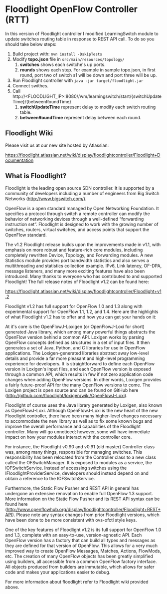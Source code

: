 Floodlight OpenFlow Controller (RTT)
====================================

In this version of Floodlight controller I modified LearningSwitch module to update switches routing table in response to REST API call. To do so you should take below steps:

1. Build project with: `mvn install -DskipTests`
2. Modify **topo.json** file in `src/main/resources/topology/`
    1. **switches** shows each switche's up ports.
    2. **rounds** shows each step. For example in sample topo.json, in first round, port two of switch s1 will be down and port three will be up.
3. Run Floodlight controller with `java -jar target/floodlight.jar`
4. Connect swithes.
5. Call http://<FLOODLIGHT_IP>:8080//wm/learningswitch/start/{switchUpdateTime}/{betweenRoundTime}
    1. **switchUpdateTime** represent delay to modify each switch routing table.
    2. **betweenRoundTime** represent delay between each round. 

Floodlight Wiki
---------------

Please visit us at our new site hosted by Atlassian:

https://floodlight.atlassian.net/wiki/display/floodlightcontroller/Floodlight+Documentation

What is Floodlight?
-------------------

Floodlight is the leading open source SDN controller. It is supported by a community of developers including a number of engineers from Big Switch Networks (http://www.bigswitch.com/).

OpenFlow is a open standard managed by Open Networking Foundation. It specifies a protocol through switch a remote controller can modify the behavior of networking devices through a well-defined “forwarding instruction set”. Floodlight is designed to work with the growing number of switches, routers, virtual switches, and access points that support the OpenFlow standard.

The v1.2 Floodlight release builds upon the improvements made in v1.1, with emphasis on more robust and feature-rich core modules, including completely rewritten Device, Topology, and Forwarding modules. A new Statistics module provides port bandwidth statistics and also serves a multithreading and statistics collection example. IPv6, Link latency, OF-DPA, message listeners, and many more exciting features have also been introduced. Many thanks to everyone who has contributed to and supported Floodlight! The full release notes of Floodlight v1.2 can be found here:

https://floodlight.atlassian.net/wiki/display/floodlightcontroller/Floodlight+v1.2

Floodlight v1.2 has full support for OpenFlow 1.0 and 1.3 along with experimental support for OpenFlow 1.1, 1.2, and 1.4. Here are the highlights of what Floodlight v1.2 has to offer and how you can get your hands on it:

At it's core is the OpenFlowJ-Loxigen (or OpenFlowJ-Loxi for short) generated Java library, which among many powerful things abstracts the OpenFlow version behind a common API. Loxigen works by parsing OpenFlow concepts defined as structures in a set of input files. It then generates a set of Java, Python, and C libraries for use in OpenFlow applications. The Loxigen-generated libraries abstract away low-level details and provide a far more pleasant and high-level programming experience for developers. It is straightforward to define each OpenFlow version in Loxigen's input files, and each OpenFlow version is exposed through a common API, which results in few if not zero application code changes when adding OpenFlow versions. In other words, Loxigen provides a fairly future-proof API for the many OpenFlow versions to come. The Loxigen project is open source and can be found on GitHub here (http://github.com/floodlight/loxigen/wiki/OpenFlowJ-Loxi).

Floodlight of course uses the Java library generated by Loxigen, also known as OpenFlowJ-Loxi. Although OpenFlowJ-Loxi is the new heart of the new Floodlight controller, there have been many higher-level changes necessary to accommodate the new library as well as to fix some known bugs and improve the overall performance and capabilities of the Floodlight controller. Many will go unnoticed; however, some will have immediate impact on how your modules interact with the controller core.

For instance, the Floodlight v0.90 and v0.91 (old master) Controller class was, among many things, responsible for managing switches. This responsibility has been relocated from the Controller class to a new class called the OFSwitchManager. It is exposed to modules as a service, the IOFSwitchService. Instead of accessing switches using the IFloodlightProviderService, developers should instead depend on and obtain a reference to the IOFSwitchService.

Furthermore, the Static Flow Pusher and REST API in general has undergone an extensive renovation to enable full OpenFlow 1.3 support. More information on the Static Flow Pusher and its REST API syntax can be found here (http://www.openflowhub.org/display/floodlightcontroller/Floodlight+REST+API). Please note any syntax changes from prior Floodlight versions, which have been done to be more consistent with ovs-ofctl style keys.

One of the key features of Floodlight v1.2 is its full support for OpenFlow 1.0 and 1.3, complete with an easy-to-use, version-agnostic API. Each OpenFlow version has a factory that can build all types and messages as they are defined for that version of OpenFlow. This allows for a very much improved way to create OpenFlow Messages, Matches, Actions, FlowMods, etc. The creation of many OpenFlow objects has been greatly simplified using builders, all accessible from a common OpenFlow factory interface. All objects produced from builders are immutable, which allows for safer code and makes your applications easier to debug.

For more information about floodlight refer to Floodlight wiki provided above.
